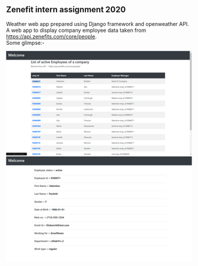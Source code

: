 ## Zenefit intern assignment 2020
Weather web app prepared using Django framework and openweather API.  
A web app to display company employee data taken from https://api.zenefits.com/core/people.  
Some glimpse:-  

![](ScreenShots/Home.png)
![](ScreenShots/Emp_detail.png)
